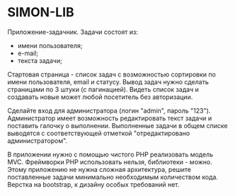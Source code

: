 # SIMON-LIB

Приложение-задачник.
Задачи состоят из:
- имени пользователя;
- е-mail;
- текста задачи;

Стартовая страница - список задач с возможностью сортировки по имени пользователя, 
email и статусу. Вывод задач нужно сделать страницами по 3 штуки (с пагинацией). 
Видеть список задач и создавать новые может любой посетитель без авторизации.

Сделайте вход для администратора (логин "admin", пароль "123"). Администратор 
имеет возможность редактировать текст задачи и поставить галочку о выполнении.
Выполненные задачи в общем списке выводятся с соответствующей отметкой
"отредактировано администратором".

В приложении нужно с помощью чистого PHP реализовать модель MVC.
Фреймворки PHP использовать нельзя, библиотеки - можно.
Этому приложению не нужна сложная архитектура, решите поставленные задачи минимально
необходимым количеством кода. Верстка на bootstrap, к дизайну особых требований нет.